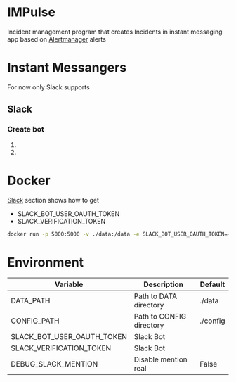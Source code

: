 # IMPulse

Incident management program that creates Incidents in instant messaging app based on [Alertmanager](https://prometheus.io/docs/alerting/latest/alertmanager/) alerts

# Instant Messangers
For now only Slack supports

## Slack

### Create bot
1.
2.


# Docker

[Slack](##Slack) section shows how to get
- SLACK_BOT_USER_OAUTH_TOKEN
- SLACK_VERIFICATION_TOKEN

```bash
docker run -p 5000:5000 -v ./data:/data -e SLACK_BOT_USER_OAUTH_TOKEN=<slack_bot_user_oauth_token> -e SLACK_VERIFICATION_TOKEN=<slack_verification_token> ghcr.io/ditsi/impulse:develop
```

# Environment

| Variable | Description | Default |
|-|-|-|
| DATA_PATH | Path to DATA directory | ./data |
| CONFIG_PATH | Path to CONFIG directory | ./config |
| SLACK_BOT_USER_OAUTH_TOKEN | Slack Bot | |
| SLACK_VERIFICATION_TOKEN | Slack Bot | |
| DEBUG_SLACK_MENTION | Disable mention real | False |